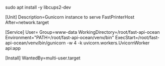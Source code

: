 sudo apt install -y libcups2-dev

[Unit]
Description=Gunicorn instance to serve FastPrinterHost
After=network.target

[Service]
User=<username>
Group=www-data
WorkingDirectory=/root/fast-api-ocean
Environment="PATH=/root/fast-api-ocean/venv/bin"
ExecStart=/root/fast-api-ocean/venv/bin/gunicorn -w 4 -k uvicorn.workers.UvicornWorker api:app

[Install]
WantedBy=multi-user.target
